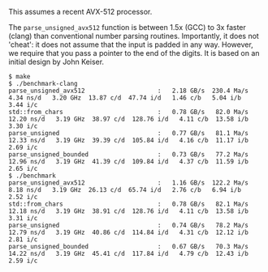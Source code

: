 This assumes a recent AVX-512 processor.

The `parse_unsigned_avx512` function is between 1.5x (GCC) to 3x faster (clang) than conventional number parsing routines. Importantly, it does not 'cheat': it does not assume that the input is padded in any way. However, we require that you pass a pointer to the end of the digits.
It is based on an initial design by John Keiser.


```
$ make
$ ./benchmark-clang
parse_unsigned_avx512                    :   2.18 GB/s  230.4 Ma/s   4.34 ns/d   3.20 GHz  13.87 c/d  47.74 i/d   1.46 c/b   5.04 i/b   3.44 i/c 
std::from_chars                          :   0.78 GB/s   82.0 Ma/s  12.20 ns/d   3.19 GHz  38.97 c/d  128.76 i/d   4.11 c/b  13.58 i/b   3.30 i/c 
parse_unsigned                           :   0.77 GB/s   81.1 Ma/s  12.33 ns/d   3.19 GHz  39.39 c/d  105.84 i/d   4.16 c/b  11.17 i/b   2.69 i/c 
parse_unsigned_bounded                   :   0.73 GB/s   77.2 Ma/s  12.96 ns/d   3.19 GHz  41.39 c/d  109.84 i/d   4.37 c/b  11.59 i/b   2.65 i/c 
$ ./benchmark
parse_unsigned_avx512                    :   1.16 GB/s  122.2 Ma/s   8.18 ns/d   3.19 GHz  26.13 c/d  65.74 i/d   2.76 c/b   6.94 i/b   2.52 i/c 
std::from_chars                          :   0.78 GB/s   82.1 Ma/s  12.18 ns/d   3.19 GHz  38.91 c/d  128.76 i/d   4.11 c/b  13.58 i/b   3.31 i/c 
parse_unsigned                           :   0.74 GB/s   78.2 Ma/s  12.79 ns/d   3.19 GHz  40.86 c/d  114.84 i/d   4.31 c/b  12.12 i/b   2.81 i/c 
parse_unsigned_bounded                   :   0.67 GB/s   70.3 Ma/s  14.22 ns/d   3.19 GHz  45.41 c/d  117.84 i/d   4.79 c/b  12.43 i/b   2.59 i/c 
``````